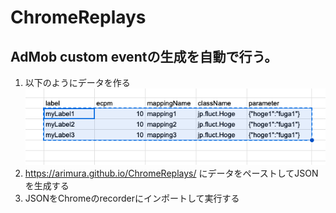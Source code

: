 # ChromeReplays

## AdMob custom eventの生成を自動で行う。
1. 以下のようにデータを作る
![tsv](tsv-sample.png "sample tsv")
2. https://arimura.github.io/ChromeReplays/ にデータをペーストしてJSONを生成する
3. JSONをChromeのrecorderにインポートして実行する

